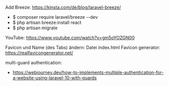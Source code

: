 Add Breeze:
    https://kinsta.com/de/blog/laravel-breeze/

- $ composer require laravel/breeze --dev
- $ php artisan breeze:install react
- $ php artisan migrate

YouTube:
    https://www.youtube.com/watch?v=gm5oYOZGN00

Favicon und Name (des Tabs) ändern: Datei index.html
Favicon generator: https://realfavicongenerator.net/



multi-guard authentication:
* https://webjourney.dev/how-to-implements-multiple-authentication-for-a-website-using-laravel-10-with-guards

